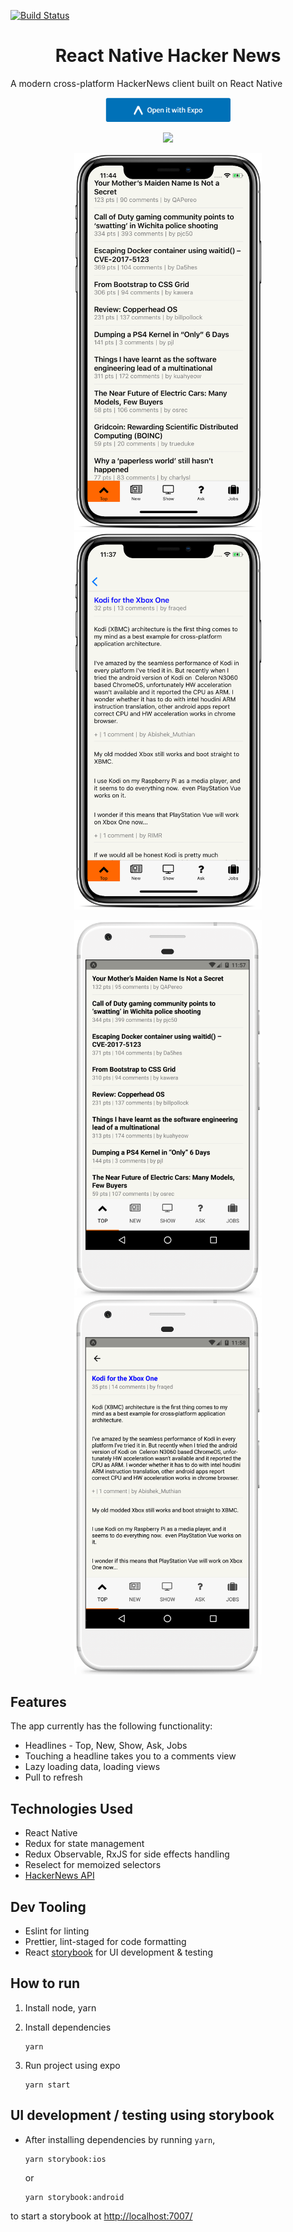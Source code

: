[![Build Status](https://travis-ci.org/G2Jose/ReactNative-HackerNews.svg?branch=master)](https://travis-ci.org/G2Jose/ReactNative-HackerNews)

<strong><h1 style="text-align: center;">React Native Hacker News</h1></strong>
A modern cross-platform HackerNews client built on React Native

<p align="center">
    <a href="https://exp.host/@gejose/hacker-news"><img src="https://raw.githubusercontent.com/G2Jose/ReactNative-HackerNews/master/screenshots/expo.png" width="200" /></a>
</p>
<p align="center">
     <a href="https://itunes.apple.com/WebObjects/MZStore.woa/wa/viewSoftware?id=1220272464&mt=8"><img src="https://rawgit.com/G2Jose/ReactHackerNews/master/screenshots/Download_on_the_App_Store_Badge_US-UK_135x40.svg" width="200" /></a>
</p>

<p align="center">
<img src="https://raw.githubusercontent.com/G2Jose/ReactNative-HackerNews/master/screenshots/iOS/top.png" width="300" />  <img src="https://raw.githubusercontent.com/G2Jose/ReactNative-HackerNews/master/screenshots/iOS/comments.png" width="300" />
</p>
<p align="center">
<img src="https://raw.githubusercontent.com/G2Jose/ReactNative-HackerNews/master/screenshots/android/top.png" width="300" />  <img src="https://raw.githubusercontent.com/G2Jose/ReactNative-HackerNews/master/screenshots/android/comments.png" width="300" />
</p>

## Features

The app currently has the following functionality:

* Headlines - Top, New, Show, Ask, Jobs
* Touching a headline takes you to a comments view
* Lazy loading data, loading views
* Pull to refresh

## Technologies Used

* React Native
* Redux for state management
* Redux Observable, RxJS for side effects handling
* Reselect for memoized selectors
* [HackerNews API](https://github.com/HackerNews/API)

## Dev Tooling

* Eslint for linting
* Prettier, lint-staged for code formatting
* React [storybook](https://github.com/storybooks/storybook) for UI development & testing

## How to run

1. Install node, yarn
2. Install dependencies

   ```
   yarn
   ```

3. Run project using expo

   ```
   yarn start
   ```

## UI development / testing using storybook

* After installing dependencies by running `yarn`,

  ```
  yarn storybook:ios
  ```

  or

  ```
  yarn storybook:android
  ```

to start a storybook at [http://localhost:7007/](http://localhost:7007/)
